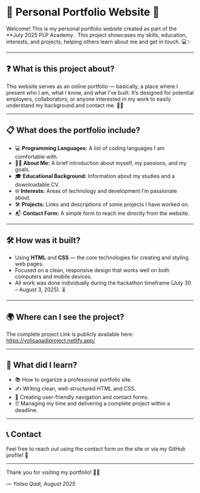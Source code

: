 # 🌟 Personal Portfolio Website 🚀

Welcome! This is my personal portfolio website created as part of the **July 2025 PLP Academy . This project showcases my skills, education, interests, and projects, helping others learn about me and get in touch. 💻✨

---

## ❓ What is this project about?

This website serves as an online portfolio — basically, a place where I present who I am, what I know, and what I’ve built. It’s designed for potential employers, collaborators, or anyone interested in my work to easily understand my background and contact me. 📱💬

---

## 📋 What does the portfolio include?

- 💻 **Programming Languages:** A list of coding languages I am comfortable with.  
- 👩‍💼 **About Me:** A brief introduction about myself, my passions, and my goals.  
- 🎓 **Educational Background:** Information about my studies and a downloadable CV.  
- 🌐 **Interests:** Areas of technology and development I’m passionate about.  
- 🛠️ **Projects:** Links and descriptions of some projects I have worked on.  
- 📬 **Contact Form:** A simple form to reach me directly from the website.

---

## 🛠️ How was it built?

- Using **HTML** and **CSS** — the core technologies for creating and styling web pages.  
- Focused on a clean, responsive design that works well on both computers and mobile devices.  
- All work was done individually during the hackathon timeframe (July 30 – August 3, 2025). ⏳

---

## 🌍 Where can I see the project?

The complete project Link is publicly available here:  
https://yolisaqadiproject.netlify.app/


---

## 🎯 What did I learn?

- 📚 How to organize a professional portfolio site.  
- ✍️ Writing clean, well-structured HTML and CSS.  
- 🎨 Creating user-friendly navigation and contact forms.  
- ⏰ Managing my time and delivering a complete project within a deadline.

---

## 📞 Contact

Feel free to reach out using the contact form on the site or via my GitHub profile! 🤝

---

Thank you for visiting my portfolio! 🙏🚀

*— Yolisa Qadi, August 2025*
